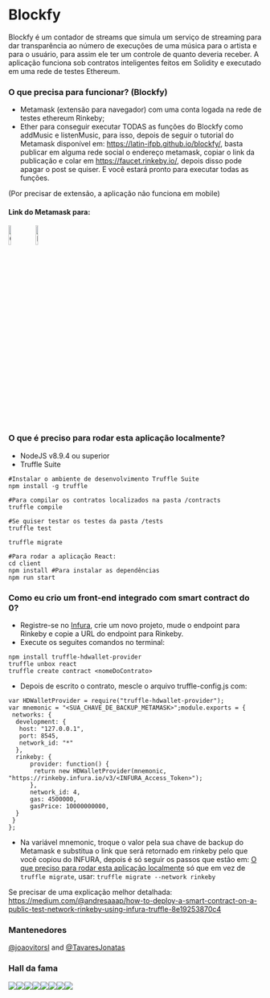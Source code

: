 # Blockfy
Blockfy é um contador de streams que simula um serviço de streaming para dar transparência ao número de execuções de uma música para o artista e para o usuário, para assim ele ter um controle de quanto deveria receber. A aplicação funciona sob contratos inteligentes feitos em Solidity e executado em uma rede de testes Ethereum.

### O que precisa para funcionar? (Blockfy)
- Metamask (extensão para navegador) com uma conta logada na rede de testes ethereum Rinkeby;
- Ether para conseguir executar TODAS as funções do Blockfy como addMusic e listenMusic, para isso, depois de seguir o tutorial do Metamask disponível em: https://latin-ifpb.github.io/blockfy/, basta publicar em alguma rede social o endereço metamask, copiar o link da publicação e colar em https://faucet.rinkeby.io/, depois disso pode apagar o post se quiser. E você estará pronto para executar todas as funções.

(Por precisar de extensão, a aplicação não funciona em mobile)

#### Link do Metamask para:

[<img src="https://upload.wikimedia.org/wikipedia/commons/thumb/a/a5/Google_Chrome_icon_%28September_2014%29.svg/512px-Google_Chrome_icon_%28September_2014%29.svg.png" width="10%" length="10%" title="Chrome" alt="Chrome" />](https://chrome.google.com/webstore/detail/metamask/nkbihfbeogaeaoehlefnkodbefgpgknn?hl=pt-BR)
[<img src="https://upload.wikimedia.org/wikipedia/commons/d/d2/Firefox_Logo%2C_2017.png" width="10%" length="10%" title="Firefox" alt="Firefox" />](https://addons.mozilla.org/pt-BR/firefox/addon/ether-metamask/)

### O que é preciso para rodar esta aplicação localmente?
- NodeJS v8.9.4 ou superior
- Truffle Suite
```
#Instalar o ambiente de desenvolvimento Truffle Suite
npm install -g truffle

#Para compilar os contratos localizados na pasta /contracts
truffle compile

#Se quiser testar os testes da pasta /tests
truffle test

truffle migrate

#Para rodar a aplicação React:
cd client
npm install #Para instalar as dependências
npm run start
```

### Como eu crio um front-end integrado com smart contract do 0?
- Registre-se no [Infura](https://infura.io/), crie um novo projeto, mude o endpoint para Rinkeby e copie a URL do endpoint para Rinkeby.
- Execute os seguites comandos no terminal:
```
npm install truffle-hdwallet-provider
truffle unbox react
truffle create contract <nomeDoContrato>
```

- Depois de escrito o contrato, mescle o arquivo truffle-config.js com:
```
var HDWalletProvider = require("truffle-hdwallet-provider");
var mnemonic = "<SUA_CHAVE_DE_BACKUP_METAMASK>";module.exports = {
 networks: {
  development: {
   host: "127.0.0.1",
   port: 8545,
   network_id: "*"
  },
  rinkeby: {
      provider: function() { 
       return new HDWalletProvider(mnemonic, "https://rinkeby.infura.io/v3/<INFURA_Access_Token>");
      },
      network_id: 4,
      gas: 4500000,
      gasPrice: 10000000000,
  }
 }
};
```

- Na variável mnemonic, troque o valor pela sua chave de backup do Metamask e substitua o link que será retornado em rinkeby pelo que você copiou do INFURA, depois é só seguir os passos que estão em: [O que preciso para rodar esta aplicação localmente](#o-que-precisa-para-rodar-esta-aplicacao-localmente) só que em vez de ```truffle migrate```, usar: ```truffle migrate --network rinkeby```

Se precisar de uma explicação melhor detalhada: https://medium.com/@andresaaap/how-to-deploy-a-smart-contract-on-a-public-test-network-rinkeby-using-infura-truffle-8e19253870c4

### Mantenedores
[@joaovitorsl](http://github.com/joaovitorsl) and [@TavaresJonatas](http://github.com/TavaresJonatas)

### Hall da fama
[![](https://sourcerer.io/fame/joaovitorsl/latin-ifpb/blockfy/images/0)](https://sourcerer.io/fame/joaovitorsl/latin-ifpb/blockfy/links/0)[![](https://sourcerer.io/fame/joaovitorsl/latin-ifpb/blockfy/images/1)](https://sourcerer.io/fame/joaovitorsl/latin-ifpb/blockfy/links/1)[![](https://sourcerer.io/fame/joaovitorsl/latin-ifpb/blockfy/images/2)](https://sourcerer.io/fame/joaovitorsl/latin-ifpb/blockfy/links/2)[![](https://sourcerer.io/fame/joaovitorsl/latin-ifpb/blockfy/images/3)](https://sourcerer.io/fame/joaovitorsl/latin-ifpb/blockfy/links/3)[![](https://sourcerer.io/fame/joaovitorsl/latin-ifpb/blockfy/images/4)](https://sourcerer.io/fame/joaovitorsl/latin-ifpb/blockfy/links/4)[![](https://sourcerer.io/fame/joaovitorsl/latin-ifpb/blockfy/images/5)](https://sourcerer.io/fame/joaovitorsl/latin-ifpb/blockfy/links/5)[![](https://sourcerer.io/fame/joaovitorsl/latin-ifpb/blockfy/images/6)](https://sourcerer.io/fame/joaovitorsl/latin-ifpb/blockfy/links/6)[![](https://sourcerer.io/fame/joaovitorsl/latin-ifpb/blockfy/images/7)](https://sourcerer.io/fame/joaovitorsl/latin-ifpb/blockfy/links/7)
